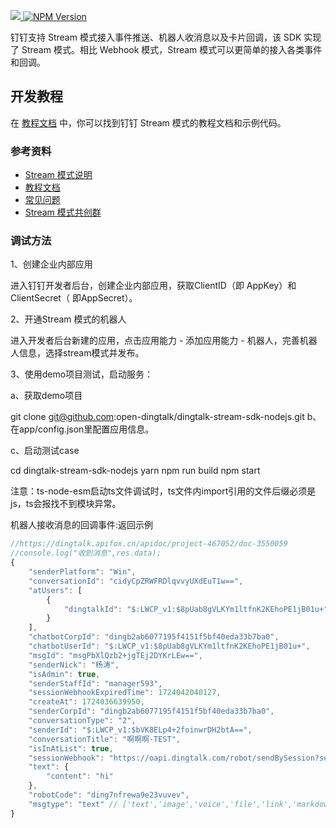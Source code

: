 <p align="left">
  <a target="_blank" href="https://github.com/open-dingtalk/dingtalk-stream-sdk-nodejs/actions/workflows/publish.yml">
    <img src="https://img.shields.io/github/actions/workflow/status/open-dingtalk/dingtalk-stream-sdk-nodejs/publish.yml" />
  </a>

  <a target="_blank" href="https://www.npmjs.com/package/dingtalk-stream">
    <img alt="NPM Version" src="https://img.shields.io/npm/v/dingtalk-stream">
  </a>

</p>

钉钉支持 Stream 模式接入事件推送、机器人收消息以及卡片回调，该 SDK 实现了 Stream 模式。相比 Webhook 模式，Stream 模式可以更简单的接入各类事件和回调。

## 开发教程

在 [教程文档](https://opensource.dingtalk.com/developerpedia/docs/explore/tutorials/stream/overview) 中，你可以找到钉钉 Stream 模式的教程文档和示例代码。

### 参考资料

* [Stream 模式说明](https://opensource.dingtalk.com/developerpedia/docs/learn/stream/overview)
* [教程文档](https://opensource.dingtalk.com/developerpedia/docs/explore/tutorials/stream/overview)
* [常见问题](https://opensource.dingtalk.com/developerpedia/docs/learn/stream/faq)
* [Stream 模式共创群](https://opensource.dingtalk.com/developerpedia/docs/explore/support/?via=moon-group)

### 调试方法

1、创建企业内部应用

进入钉钉开发者后台，创建企业内部应用，获取ClientID（即 AppKey）和ClientSecret（ 即AppSecret）。

2、开通Stream 模式的机器人

进入开发者后台新建的应用，点击应用能力 - 添加应用能力 - 机器人，完善机器人信息，选择stream模式并发布。

3、使用demo项目测试，启动服务：

a、获取demo项目

 git clone git@github.com:open-dingtalk/dingtalk-stream-sdk-nodejs.git
b、在app/config.json里配置应用信息。

c、启动测试case

cd dingtalk-stream-sdk-nodejs
yarn
npm run build
npm start


注意：ts-node-esm启动ts文件调试时，ts文件内import引用的文件后缀必须是js，ts会报找不到模块异常。

机器人接收消息的回调事件:返回示例 
```js
//https://dingtalk.apifox.cn/apidoc/project-467052/doc-3550059
//console.log("收到消息",res.data);
{
    "senderPlatform": "Win",
    "conversationId": "cidyCpZRWFRDlqvvyUXdEuT1w==",
    "atUsers": [
        {
            "dingtalkId": "$:LWCP_v1:$8pUab8gVLKYm1ltfnK2KEhoPE1jB01u+"
        }
    ],
    "chatbotCorpId": "dingb2ab6077195f4151f5bf40eda33b7ba0",
    "chatbotUserId": "$:LWCP_v1:$8pUab8gVLKYm1ltfnK2KEhoPE1jB01u+",
    "msgId": "msgPbXlQzb2+jgTEj2DYKrLEw==",
    "senderNick": "杨涛",
    "isAdmin": true,
    "senderStaffId": "manager593",
    "sessionWebhookExpiredTime": 1724042040127,
    "createAt": 1724036639950,
    "senderCorpId": "dingb2ab6077195f4151f5bf40eda33b7ba0",
    "conversationType": "2",
    "senderId": "$:LWCP_v1:$bVK8ELp4+2foinwrDH2btA==",
    "conversationTitle": "啊啊啊-TEST",
    "isInAtList": true,
    "sessionWebhook": "https://oapi.dingtalk.com/robot/sendBySession?session=cdbfd4fabb8be77eb40da0809c6f7600",
    "text": {
        "content": "hi"
    },
    "robotCode": "ding7nfrewa9e23vuvev",
    "msgtype": "text" // ['text','image','voice','file','link','markdown','action_card']
}

```